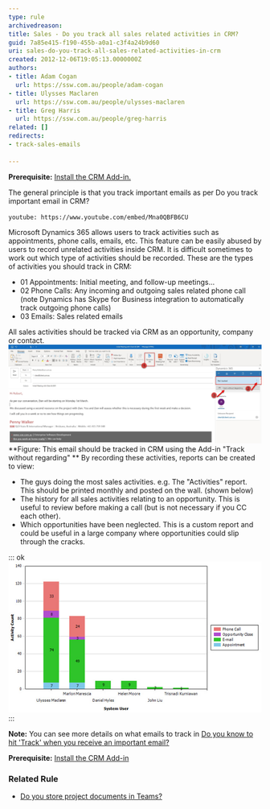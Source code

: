 ```yaml
---
type: rule
archivedreason: 
title: Sales - Do you track all sales related activities in CRM?
guid: 7a85e415-f190-455b-a0a1-c3f4a24b9d60
uri: sales-do-you-track-all-sales-related-activities-in-crm
created: 2012-12-06T19:05:13.0000000Z
authors:
- title: Adam Cogan
  url: https://ssw.com.au/people/adam-cogan
- title: Ulysses Maclaren
  url: https://ssw.com.au/people/ulysses-maclaren
- title: Greg Harris
  url: https://ssw.com.au/people/greg-harris
related: []
redirects:
- track-sales-emails

---
```


**Prerequisite:** [Install the CRM Add-in.](/_layouts/15/FIXUPREDIRECT.ASPX?WebId=3dfc0e07-e23a-4cbb-aac2-e778b71166a2&TermSetId=07da3ddf-0924-4cd2-a6d4-a4809ae20160&TermId=31d6b133-8ed2-4ef4-b0b8-33bfebd85d10)

The general principle is that you track important emails as per Do you track important email in CRM?


`youtube: https://www.youtube.com/embed/Mna0QBFB6CU`
 



Microsoft Dynamics 365 allows users to track activities such as appointments, phone calls, emails, etc. This feature can be easily abused by users to record unrelated activities inside CRM. It is difficult sometimes to work out which type of activities should be recorded. These are the types of activities you should track in CRM:

<!--endintro-->

* 01 Appointments: Initial meeting, and follow-up meetings...
* 02 Phone Calls: Any incoming and outgoing sales related phone call (note Dynamics has Skype for Business integration to automatically track outgoing phone calls)
* 03 Emails: Sales related emails


All sales activities should be tracked via CRM as an opportunity, company or contact.
![](Track-an-appointment.jpg) **Figure: This email should be tracked in CRM using the Add-in "Track without regarding"
** 
By recording these activities, reports can be created to view:

* The guys doing the most sales activities.
 e.g. The "Activities" report. This should be printed monthly and posted on the wall. (shown below)
* The history for all sales activities relating to an opportunity. This is useful to review before making a call (but is not necessary if you CC each other).
* Which opportunities have been neglected. This is a custom report and could be useful in a large company where opportunities could slip through the cracks.



::: ok  
![Figure: Activities Report - Ulysses was the hardest worker for this month. Print this and put it on the wall and it will encourage everyone to log their calls](TrackingGraph.jpg)  
:::

**Note:** You can see more details on what emails to track in [Do you know to hit 'Track' when you receive an important email?](/Pages/Hit-Track-in-CRM-when-you-receive-an-important-email.aspx)

**Prerequisite:** [Install the CRM Add-in](/install-the-2-add-ins)

### Related Rule




* [Do you store project documents in Teams?](/the-best-place-to-store-documents-and-share-them)
